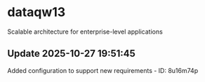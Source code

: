 # dataqw13
Scalable architecture for enterprise-level applications

## Update 2025-10-27 19:51:45
Added configuration to support new requirements - ID: 8u16m74p

